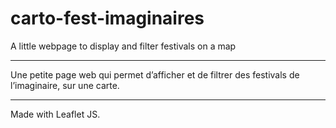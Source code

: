 # carto-fest-imaginaires
A little webpage to display and filter festivals on a map

---

Une petite page web qui permet d’afficher et de filtrer des festivals de l’imaginaire, sur une carte.

---

Made with Leaflet JS.
